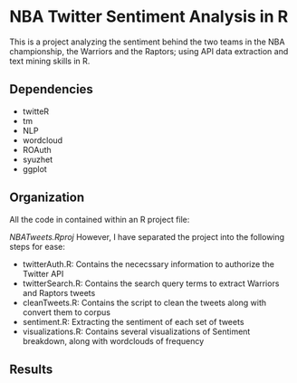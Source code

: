 # NBA Twitter Sentiment Analysis in R
This is a project analyzing the sentiment behind the two teams in the NBA championship, the Warriors and the Raptors; using API data extraction and text mining skills in R. 
## Dependencies
* twitteR
* tm
* NLP
* wordcloud
* ROAuth
* syuzhet
* ggplot
## Organization
All the code in contained within an R project file: 

*NBATweets.Rproj*
However, I have separated the project into the following steps for ease:
* twitterAuth.R: Contains the nececssary information to authorize the Twitter API
* twitterSearch.R: Contains the search query terms to extract Warriors and Raptors tweets 
* cleanTweets.R: Contains the script to clean the tweets along with convert them to corpus
* sentiment.R: Extracting the sentiment of each set of tweets
* visualizations.R: Contains several visualizations of Sentiment breakdown, along with wordclouds of frequency
## Results
